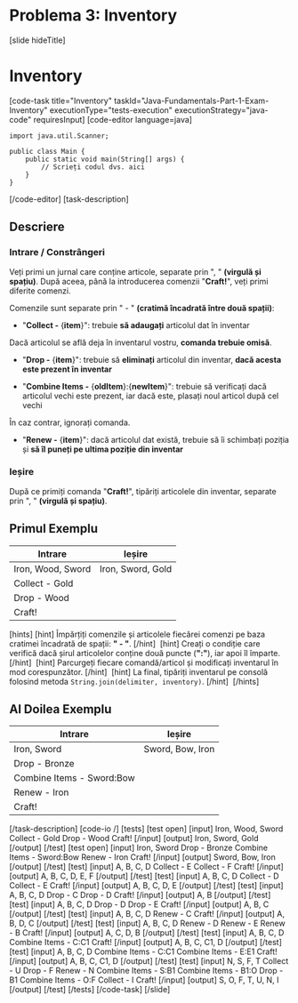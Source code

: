 # Problema 3: Inventory

[slide hideTitle]
# Inventory
[code-task title="Inventory" taskId="Java-Fundamentals-Part-1-Exam-Inventory" executionType="tests-execution" executionStrategy="java-code" requiresInput]
[code-editor language=java]
```
import java.util.Scanner;

public class Main {
    public static void main(String[] args) {
        // Scrieți codul dvs. aici
    }
}
```
[/code-editor]
[task-description]
## Descriere

### Intrare / Constrângeri

Veți primi un jurnal care conține articole, separate prin ", " **(virgulă și spațiu)**. După aceea, până la introducerea comenzii "**Craft!**", veți primi diferite comenzi.

Comenzile sunt separate prin " - " **(cratimă încadrată între două spații)**:

- "**Collect -** \{**item**\}": trebuie **să adaugați** articolul dat în inventar

Dacă articolul se află deja în inventarul vostru, **comanda trebuie omisă**.

- "**Drop -** \{**item**\}": trebuie să **eliminați** articolul din inventar, **dacă acesta este prezent în inventar**

- "**Combine Items -** \{**oldItem**\}:\{**newItem**\}": trebuie să verificați dacă articolul vechi este prezent, iar dacă este, plasați noul articol după cel vechi  

În caz contrar, ignorați comanda.

- "**Renew -** \{**item**\}": dacă articolul dat există, trebuie să îi schimbați poziția și **să îl puneți pe ultima poziție din inventar**

### Ieșire

După ce primiți comanda "**Craft!**", tipăriți articolele din inventar, separate prin ", " **(virgulă și spațiu)**.

## Primul Exemplu
| **Intrare** | **Ieșire** |
| --- | --- |
| Iron, Wood, Sword | Iron, Sword, Gold  |
| Collect - Gold |  |
| Drop - Wood |  |
| Craft! |  |

[hints]
[hint]
Împărțiți comenzile și articolele fiecărei comenzi pe baza cratimei încadrată de spații: **" - "**.
[/hint] 
[hint]
Creați o condiție care verifică dacă șirul articolelor conține două puncte (**":"**), iar apoi îl împarte.
[/hint] 
[hint]
Parcurgeți fiecare comandă/articol și modificați inventarul în mod corespunzător.
[/hint] 
[hint]
La final, tipăriți inventarul pe consolă folosind metoda `String.join(delimiter, inventory)`.
[/hint] 
[/hints] 

## Al Doilea Exemplu
| **Intrare** | **Ieșire** |
| --- | --- |
| Iron, Sword | Sword, Bow, Iron |
| Drop - Bronze |  |
| Combine Items - Sword:Bow |  |
| Renew - Iron |  |
| Craft! |  |


[/task-description]
[code-io /]
[tests]
[test open]
[input]
Iron, Wood, Sword
Collect - Gold
Drop - Wood
Craft!
[/input]
[output]
Iron, Sword, Gold
[/output]
[/test]
[test open]
[input]
Iron, Sword
Drop - Bronze
Combine Items - Sword:Bow
Renew - Iron
Craft!
[/input]
[output]
Sword, Bow, Iron
[/output]
[/test]
[test]
[input]
A, B, C, D
Collect - E
Collect - F
Craft!
[/input]
[output]
A, B, C, D, E, F
[/output]
[/test]
[test]
[input]
A, B, C, D
Collect - D
Collect - E
Craft!
[/input]
[output]
A, B, C, D, E
[/output]
[/test]
[test]
[input]
A, B, C, D
Drop - C
Drop - D
Craft!
[/input]
[output]
A, B
[/output]
[/test]
[test]
[input]
A, B, C, D
Drop - D
Drop - E
Craft!
[/input]
[output]
A, B, C
[/output]
[/test]
[test]
[input]
A, B, C, D
Renew - C
Craft!
[/input]
[output]
A, B, D, C
[/output]
[/test]
[test]
[input]
A, B, C, D
Renew - D
Renew - E
Renew - B
Craft!
[/input]
[output]
A, C, D, B
[/output]
[/test]
[test]
[input]
A, B, C, D
Combine Items - C:C1
Craft!
[/input]
[output]
A, B, C, C1, D
[/output]
[/test]
[test]
[input]
A, B, C, D
Combine Items - C:C1
Combine Items - E:E1
Craft!
[/input]
[output]
A, B, C, C1, D
[/output]
[/test]
[test]
[input]
N, S, F, T
Collect - U
Drop - F
Renew - N
Combine Items - S:B1
Combine Items - B1:O
Drop - B1
Combine Items - O:F
Collect - I
Craft!
[/input]
[output]
S, O, F, T, U, N, I
[/output]
[/test]
[/tests]
[/code-task]
[/slide]
